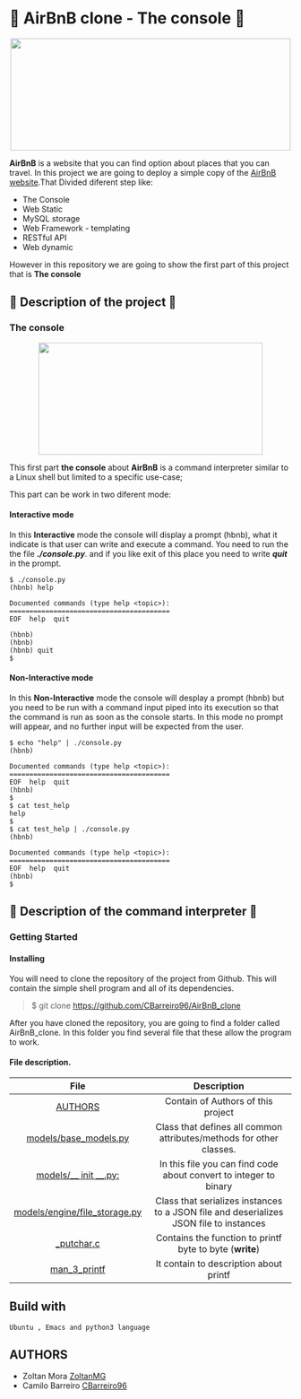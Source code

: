 # :notebook_with_decorative_cover: AirBnB clone - The console :sunrise:

<p align="center">
  <img src="https://user-images.githubusercontent.com/66263776/97637714-299b3f00-1a09-11eb-824d-23b81263f96c.png" width="500" height= "200">
</p>

**AirBnB** is a website that you can find option about places that you can travel. In this project we are going to deploy a simple copy of the [AirBnB website](https://www.airbnb.com.co/?_set_bev_on_new_domain=1603810323_whaprsZfQ18Pr9Cb).That Divided diferent step like:
* The Console
* Web Static
* MySQL storage
* Web Framework - templating
* RESTful API
* Web dynamic

However in this repository we are going to show the first part of this project  that is **The console**
## :gem: Description of the project :gem: 
### The console
<p align="center">
  <img src="https://user-images.githubusercontent.com/66263776/97640151-28204580-1a0e-11eb-9e21-888830a67f3e.png" width="400" height= "200">
</p>

This first part **the console** about **AirBnB** is a command interpreter similar to a Linux shell but limited to a specific use-case; 

This part can be work  in two diferent mode:

#### Interactive mode
In this **Interactive** mode the console will display a prompt (hbnb), what it indicate is that user can write and execute a command. You need to run the the file ***./console.py***. and if you like exit of this place you need to write ***quit*** in the prompt.
```
$ ./console.py
(hbnb) help

Documented commands (type help <topic>):
========================================
EOF  help  quit

(hbnb) 
(hbnb) 
(hbnb) quit
$
```
#### Non-Interactive mode
In this **Non-Interactive** mode the console will desplay a prompt (hbnb) but you need to be run with a command input piped into its execution so that the command is run as soon as the console starts. In this mode no prompt will appear, and no further input will be expected from the user.
```
$ echo "help" | ./console.py
(hbnb)

Documented commands (type help <topic>):
========================================
EOF  help  quit
(hbnb) 
$
$ cat test_help
help
$
$ cat test_help | ./console.py
(hbnb)

Documented commands (type help <topic>):
========================================
EOF  help  quit
(hbnb) 
$
```

## :gem: Description of the command interpreter :gem:

### Getting Started

#### Installing
You will need to clone the repository of the project from Github. This will contain the simple shell program and all of its dependencies.
>$ git clone https://github.com/CBarreiro96/AirBnB_clone

After you have cloned the repository, you are going to find a folder called AirBnB_clone. In this folder you find several file that these allow the program to work.
####  File description.
| File | Description |
| :---: | :---: |
| [AUTHORS]() | Contain of Authors of this project |
| [models/base_models.py]() | Class that defines all common attributes/methods for other classes. |
|[models/__ init __.py:]() | In this file you can find code about convert to integer to binary |
|[models/engine/file_storage.py]() | Class that serializes instances to a JSON file and deserializes JSON file to instances |
| [_putchar.c](https://github.com/CBarreiro96/printf/blob/master/_putchar.c "Printable Tools") | Contains the function to printf byte to byte (**write**) |
| [man_3_printf](https://github.com/CBarreiro96/printf/blob/master/man_3_printf "Description") | It contain to description about printf |

## Build with
```
Ubuntu , Emacs and python3 language
```
## AUTHORS
* Zoltan Mora [ZoltanMG](https://github.com/ZoltanMG "User Github")
* Camilo Barreiro [CBarreiro96](https://github.com/CBarreiro96 "User Github")
